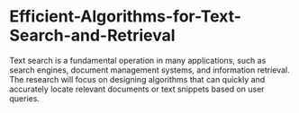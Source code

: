 # Efficient-Algorithms-for-Text-Search-and-Retrieval
Text search is a fundamental operation in many applications, such as search engines, document management systems, and information retrieval. The research will focus on designing algorithms that can quickly and accurately locate relevant documents or text snippets based on user queries.
